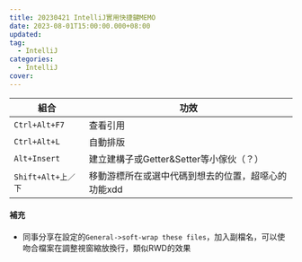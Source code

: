 ```yaml
---
title: 20230421 IntelliJ實用快捷鍵MEMO
date: 2023-08-01T15:00:00.000+08:00
updated: 
tag: 
  - IntelliJ
categories: 
  - IntelliJ
cover: 
---
```

|組合|功效|
|---|---|
|`Ctrl+Alt+F7`|查看引用|
|`Ctrl+Alt+L`|自動排版|
|`Alt+Insert`|建立建構子或Getter&Setter等小傢伙（？）|
|`Shift+Alt+上／下`|移動游標所在或選中代碼到想去的位置，超噁心的功能xdd|

#### 補充
- 同事分享在設定的`General->soft-wrap these files`，加入副檔名，可以使吻合檔案在調整視窗縮放換行，類似RWD的效果